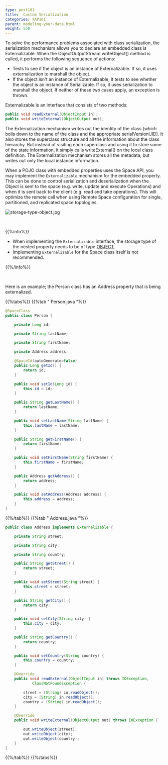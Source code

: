 ```yaml
---
type: post101
title:  Custom Serialization
categories: XAP101
parent: modeling-your-data.html
weight: 550
---
```





To solve the performance problems associated with class serialization, the serialization mechanism allows you to declare an embedded class is Externalizable. When the ObjectOutputStream writeObject() method is called, it performs the following sequence of actions:

- Tests to see if the object is an instance of Externalizable. If so, it uses externalization to marshall the object.
- If the object isn't an instance of Externalizable, it tests to see whether the object is an instance of Serializable. If so, it uses serialization to marshall the object. If neither of these two cases apply, an exception is thrown.

Externalizable is an interface that consists of two methods:


```java
public void readExternal(ObjectInput in);
public void writeExternal(ObjectOutput out);
```

The Externalization mechanism writes out the identity of the class (which boils down to the name of the class and the appropriate serialVersionUID). It also stores the superclass structure and all the information about the class hierarchy. But instead of visiting each superclass and using it to store some of the state information, it simply calls writeExternal() on the local class definition.
The Externalization mechanism stores all the metadata, but writes out only the local instance information.

When a POJO class with embedded properties uses the Space API, you may implement the `Externalizable` mechanism for the embedded property. This can be done to control serialization and deserialization when the Object is sent to the space (e.g. write, update and execute Operations) and when it is sent back to the client (e.g. read and take operations). This will optimize the remote call when using Remote Space configuration for single, partitioned, and replicated space topologies.

![storage-type-object.jpg](/attachment_files/serialization2.jpg)

<br>

{{%info%}}

- When implementing the `Externalizable` interface, the storage type of the nested property needs to be of type [OBJECT](./storage-types-controlling-serialization.html).
- Implementing `Externalizable` for the Space class itself is not recommended.

{{%/info%}}

<br>

Here is an example; the Person class has an Address property that is being externalized.


{{%tabs%}}
{{%tab " Person.java "%}}

```java
@SpaceClass
public class Person {

	private Long id;

	private String lastName;

	private String firstName;

	private Address address;

	@SpaceId(autoGenerate=false)
	public Long getId() {
		return id;
	}

	public void setId(Long id) {
		this.id = id;
	}

	public String getLastName() {
		return lastName;
	}

	public void setLastName(String lastName) {
		this.lastName = lastName;
	}

	public String getFirstName() {
		return firstName;
	}

	public void setFirstName(String firstName) {
		this.firstName = firstName;
	}

	public Address getAddress() {
		return address;
	}

	public void setAddress(Address address) {
		this.address = address;
	}
}
```
{{%/tab%}}
{{%tab " Address.java "%}}

```java
public class Address implements Externalizable {

	private String street;

	private String city;

	private String country;

	public String getStreet() {
		return street;
	}

	public void setStreet(String street) {
		this.street = street;
	}

	public String getCity() {
		return city;
	}

	public void setCity(String city) {
		this.city = city;
	}

	public String getCountry() {
		return country;
	}

	public void setCountry(String country) {
		this.country = country;
	}

	@Override
	public void readExternal(ObjectInput in) throws IOException,
			ClassNotFoundException {

		street = (String) in.readObject();
		city = (String) in.readObject();
		country = (String) in.readObject();
	}

	@Override
	public void writeExternal(ObjectOutput out) throws IOException {

		out.writeObject(street);
		out.writeObject(city);
		out.writeObject(country);
	}
}
```
{{%/tab%}}
{{%/tabs%}}

